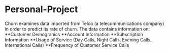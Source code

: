 # Personal-Project

Churn examines data imported from Telco (a telecommunications company) in order to predict its rate of churn. The data contains information on:
**Customer Demograhics
**Account Information 
**Subscription Information
**Usage of Service (Day Calls, Night Calls, Evening Calls, International Calls)
**Frequency of Customer Service Calls
